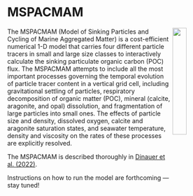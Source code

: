 <h1>MSPACMAM</h1>
<div width=100%>
  <img src="https://user-images.githubusercontent.com/82408862/194457974-e7f2a613-1ea9-4d60-9f64-9af32a35ca2e.PNG" align=right width=25%>
</div>
<p>The MSPACMAM (Model of Sinking Particles and Cycling of Marine Aggregated Matter) is a cost-efficient numerical 1-D model that carries four different particle tracers in small and large size classes to interactively calculate the sinking particulate organic carbon (POC) flux. The MSPACMAM attempts to include all the most important processes governing the temporal evolution of particle tracer content in a vertical grid cell, including gravitational settling of particles, respiratory decomposition of organic matter (POC), mineral (calcite, aragonite, and opal) dissolution, and fragmentation of large particles into small ones. The effects of particle size and density, dissolved oxygen, calcite and aragonite saturation states, and seawater temperature, density and viscosity on the rates of these processes are explicitly resolved.</p>
<p>The MSPACMAM is described thoroughly in <a href="https://doi.org/10.1029/2021GB007131">Dinauer et al. (2022)</a>.</p>
<p>Instructions on how to run the model are forthcoming — stay tuned!</p>
